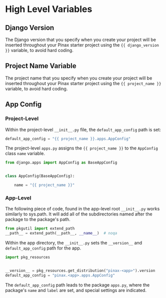 # High Level Variables

## Django Version

The Django version that you specify when you create your project will be inserted throughout your Pinax starter project using the ```{{ django_version }}``` variable, to avoid hard coding.

## Project Name Variable

The project name that you specify when you create your project will be inserted throughout your Pinax starter project using the ```{{ project_name }}``` variable, to avoid hard coding.

## App Config

### Project-Level

Within the project-level ```__init__.py``` file, the ```default_app_config``` path is set:

```python
default_app_config = "{{ project_name }}.apps.AppConfig"
```

The project-level ```apps.py``` assigns the ```{{ project_name }}``` to the ```AppConfig``` class ```name``` variable.

```python
from django.apps import AppConfig as BaseAppConfig


class AppConfig(BaseAppConfig):

    name = "{{ project_name }}"
```

### App-Level

The following piece of code, found in the app-level root ```__init__.py``` works similarly to sys.path. It will add all of the subdirectories named after the package to the package's path.

```python
from pkgutil import extend_path
__path__ = extend_path(__path__, __name__)  # noqa
```

Within the app directory, the ```__init__.py``` sets the ```__version__``` and ```default_app_config``` path for the app.

```python
import pkg_resources


__version__ = pkg_resources.get_distribution("pinax-<app>").version
default_app_config = "pinax.<app>.apps.AppConfig"
```

The ```default_app_config``` path leads to the package ```apps.py```, where the package's ```name``` and ```label``` are set, and special settings are indicated. 
